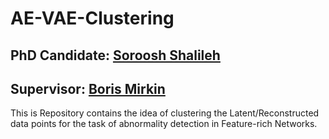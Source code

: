 # AE-VAE-Clustering

## PhD Candidate: [Soroosh Shalileh](https://www.hse.ru/en/org/persons/316426865)
## Supervisor: [Boris Mirkin](https://www.hse.ru/en/staff/bmirkin)


This is Repository contains the idea of clustering the Latent/Reconstructed data points for the task of abnormality detection in Feature-rich Networks.



